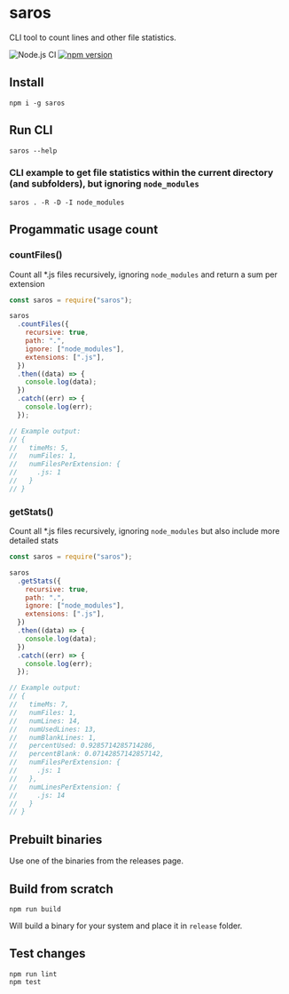 # saros

CLI tool to count lines and other file statistics.

![Node.js CI](https://github.com/dotvirus/saros/workflows/Node.js%20CI/badge.svg?branch=dev)
[![npm version](https://badge.fury.io/js/saros.svg)](https://badge.fury.io/js/saros)

## Install

```
npm i -g saros
```

## Run CLI

```
saros --help
```

### CLI example to get file statistics within the current directory (and subfolders), but ignoring `node_modules`

```
saros . -R -D -I node_modules
```

## Progammatic usage count

### countFiles()

Count all *.js files recursively, ignoring `node_modules` and return a sum per extension

```javascript
const saros = require("saros");

saros
  .countFiles({
    recursive: true,
    path: ".",
    ignore: ["node_modules"],
    extensions: [".js"],
  })
  .then((data) => {
    console.log(data);
  })
  .catch((err) => {
    console.log(err);
  });

// Example output:
// {
//   timeMs: 5,
//   numFiles: 1,
//   numFilesPerExtension: {
//     .js: 1
//   }
// }
```

### getStats()

Count all *.js files recursively, ignoring `node_modules` but also include more detailed stats

```javascript
const saros = require("saros");

saros
  .getStats({
    recursive: true,
    path: ".",
    ignore: ["node_modules"],
    extensions: [".js"],
  })
  .then((data) => {
    console.log(data);
  })
  .catch((err) => {
    console.log(err);
  });

// Example output:
// {
//   timeMs: 7,
//   numFiles: 1,
//   numLines: 14,
//   numUsedLines: 13,
//   numBlankLines: 1,
//   percentUsed: 0.9285714285714286,
//   percentBlank: 0.07142857142857142,
//   numFilesPerExtension: {
//     .js: 1
//   },
//   numLinesPerExtension: {
//     .js: 14
//   }
// }
```

## Prebuilt binaries

Use one of the binaries from the releases page.

## Build from scratch

```
npm run build
```

Will build a binary for your system and place it in `release` folder.

## Test changes

```
npm run lint
npm test
```
